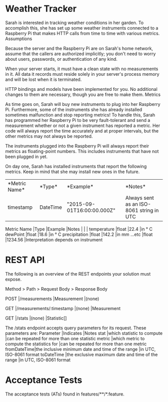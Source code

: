 # Weather Tracker

Sarah is interested in tracking weather conditions in her garden. To accomplish this, she has set up some weather instruments connected to a Raspberry Pi that makes HTTP calls from time to time with various metrics.
Assumptions

Because the server and the Raspberry Pi are on Sarah's home network, assume that the callers are authorized implicitly; you don't need to worry about users, passwords, or authentication of any kind.

When your server starts, it must have a clean state with no measurements in it. All data it records must reside solely in your server's process memory and will be lost when it is terminated.

HTTP bindings and models have been implemented for you. No additional changes to them are necessary, though you are free to make them.
Metrics

As time goes on, Sarah will buy new instruments to plug into her Raspberry Pi. Furthermore, some of the instruments she has already installed sometimes malfunction and stop reporting metrics! To handle this, Sarah has programmed her Raspberry Pi to be very fault-tolerant and send a measurement whether or not a given instrument has reported a metric. Her code will always report the time accurately and at proper intervals, but the other metrics may not always be reported.

The instruments plugged into the Raspberry Pi will always report their metrics as floating-point numbers. This includes instruments that have not been plugged in yet.

On day one, Sarah has installed instruments that report the following metrics. Keep in mind that she may install new ones in the future.
<table>
    <tr>
        <td>*Metric Name*</td>
		<td>*Type*</td>
		<td>*Example*</td>
		<td>*Notes*</td>
    </tr>
	<tr>
        <td>timestamp</td>
		<td>DateTime</td>
		<td>"2015-09-01T16:00:00.000Z"</td>
		<td>Always sent as an ISO-8061 string in UTC</td>
    </tr>
</table>
Metric Name 	|Type 		|Example 						|Notes
 	    | 	| 	|
temperature 	|float 		|22.4 							|in ° C
dewPoint 		|float 		|18.6 							|in ° C
precipitation 	|float 		|142.2 							|in mm
...etc 			|float 		|1234.56 						|Interpretation depends on instrument

# REST API
The following is an overview of the REST endpoints your solution must expose.

Method 	> Path 						> Request Body 	> Response Body

POST 	|/measurements 				|Measurement 	|(none)

GET 	|/measurements/:timestamp 	|(none) 		|Measurement

GET 	|/stats 					|(none) 		|Statistic[]

The /stats endpoint accepts query parameters for its request. These parameters are:
Parameter 	|Indicates 											|Notes
stat 		|which statistic to compute 						|can be repeated for more than one statistic
metric 		|which metric to compute the statistics for 		|can be repeated for more than one metric
fromDateTime|the inclusive minimum date and time of the range 	|in UTC, ISO-8061 format
toDateTime 	|the exclusive maximum date and time of the range 	|in UTC, ISO-8061 format

# Acceptance Tests
The acceptance tests (ATs) found in features/**/*.feature.